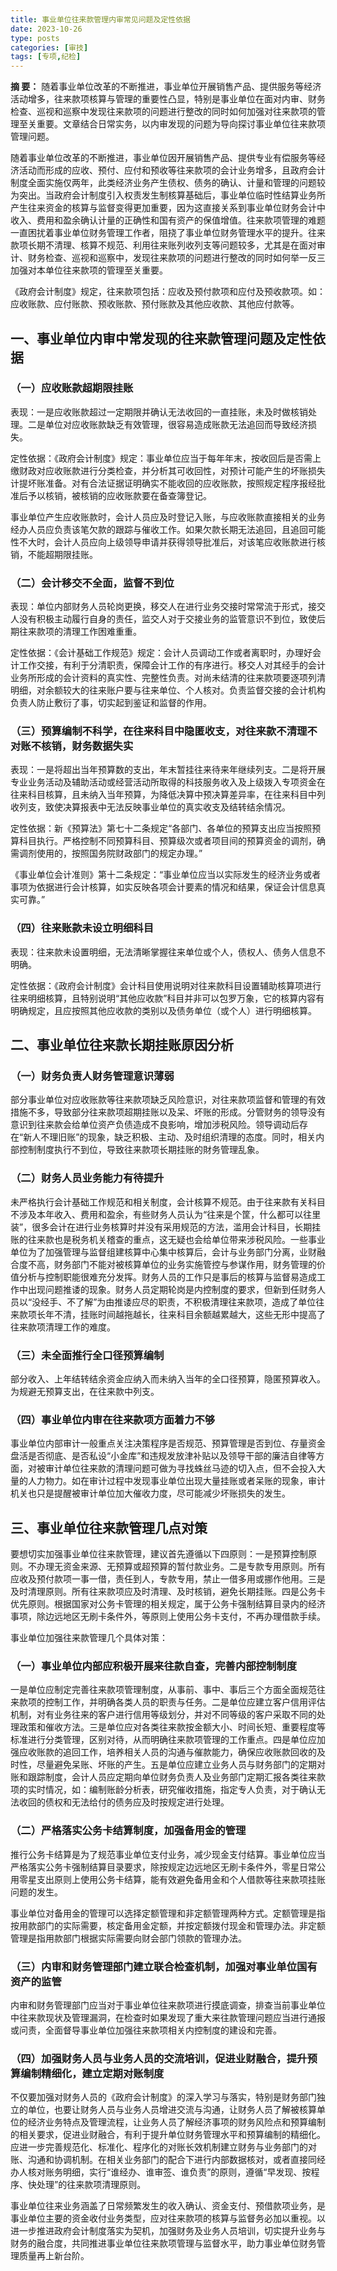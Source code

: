 ```yaml
---
title: 事业单位往来款管理内审常见问题及定性依据
date: 2023-10-26
type: posts
categories: [审技]
tags: [专项,纪检]
---
```

**摘 要：** 随着事业单位改革的不断推进，事业单位开展销售产品、提供服务等经济活动增多，往来款项核算与管理的重要性凸显，特别是事业单位在面对内审、财务检查、巡视和巡察中发现往来款项的问题进行整改的同时如何加强对往来款项的管理至关重要。文章结合日常实务，以内审发现的问题为导向探讨事业单位往来款项管理问题。

随着事业单位改革的不断推进，事业单位因开展销售产品、提供专业有偿服务等经济活动而形成的应收、预付、应付和预收等往来款项的会计业务增多，且政府会计制度全面实施仅两年，此类经济业务产生债权、债务的确认、计量和管理的问题较为突出。当政府会计制度引入权责发生制核算基础后，事业单位临时性结算业务所产生往来资金的核算与监督变得更加重要，因为这直接关系到事业单位财务会计中收入、费用和盈余确认计量的正确性和国有资产的保值增值。往来款项管理的难题一直困扰着事业单位财务管理工作者，阻挠了事业单位财务管理水平的提升。往来款项长期不清理、核算不规范、利用往来账列收列支等问题较多，尤其是在面对审计、财务检查、巡视和巡察中，发现往来款项的问题进行整改的同时如何举一反三加强对本单位往来款项的管理至关重要。

《政府会计制度》规定，往来款项包括：应收及预付款项和应付及预收款项。如：应收账款、应付账款、预收账款、预付账款及其他应收款、其他应付款等。

## 一、事业单位内审中常发现的往来款管理问题及定性依据

### （一）应收账款超期限挂账

表现：一是应收账款超过一定期限并确认无法收回的一直挂账，未及时做核销处理。二是单位对应收账款缺乏有效管理，很容易造成账款无法追回而导致经济损失。

定性依据：《政府会计制度》规定：事业单位应当于每年年末，按收回后是否需上缴财政对应收账款进行分类检查，并分析其可收回性，对预计可能产生的坏账损失计提坏账准备。对有合法证据证明确实不能收回的应收账款，按照规定程序报经批准后予以核销，被核销的应收账款要在备查簿登记。

事业单位产生应收账款时，会计人员应及时登记入账，与应收账款直接相关的业务经办人员应负责该笔欠款的跟踪与催收工作。如果欠款长期无法追回，且追回可能性不大时，会计人员应向上级领导申请并获得领导批准后，对该笔应收账款进行核销，不能超期限挂账。

### （二）会计移交不全面，监督不到位

表现：单位内部财务人员轮岗更换，移交人在进行业务交接时常常流于形式，接交人没有积极主动履行自身的责任，监交人对于交接业务的监管意识不到位，致使后期往来款项的清理工作困难重重。

定性依据：《会计基础工作规范》规定：会计人员调动工作或者离职时，办理好会计工作交接，有利于分清职责，保障会计工作的有序进行。移交人对其经手的会计业务所形成的会计资料的真实性、完整性负责。对尚未结清的往来款项要逐项列清明细，对余额较大的往来账户要与往来单位、个人核对。负责监督交接的会计机构负责人防止敷衍了事，切实起到鉴证和监督的作用。

### （三）预算编制不科学，在往来科目中隐匿收支，对往来款不清理不对账不核销，财务数据失实

表现：一是将超出当年预算数的支出，年末暂挂往来待来年继续列支。二是将开展专业业务活动及辅助活动或经营活动所取得的科技服务收入及上级拨入专项资金在往来科目核算，且未纳入当年预算，为降低决算中预决算差异率，在往来科目中列收列支，致使决算报表中无法反映事业单位的真实收支及结转结余情况。

定性依据：新《预算法》第七十二条规定“各部门、各单位的预算支出应当按照预算科目执行。严格控制不同预算科目、预算级次或者项目间的预算资金的调剂，确需调剂使用的，按照国务院财政部门的规定办理。”

《事业单位会计准则》第十二条规定：“事业单位应当以实际发生的经济业务或者事项为依据进行会计核算，如实反映各项会计要素的情况和结果，保证会计信息真实可靠。”

### （四）往来账款未设立明细科目

表现：往来款未设置明细，无法清晰掌握往来单位或个人，债权人、债务人信息不明确。

定性依据：《政府会计制度》会计科目使用说明对往来款科目设置辅助核算项进行往来明细核算，且特别说明“其他应收款”科目并非可以包罗万象，它的核算内容有明确规定，且应按照其他应收款的类别以及债务单位（或个人）进行明细核算。


## 二、事业单位往来款长期挂账原因分析

### （一）财务负责人财务管理意识薄弱

部分事业单位对应收账款等往来款项缺乏风险意识，对往来款项监督和管理的有效措施不多，导致部分往来款项超期挂账以及呆、坏账的形成。分管财务的领导没有意识到往来款会给单位资产负债造成不良影响，增加涉税风险。领导调动后存在“新人不理旧账”的现象，缺乏积极、主动、及时组织清理的态度。同时，相关内部控制制度执行不到位，导致往来款项长期挂账的財务管理乱象。

### （二）财务人员业务能力有待提升

未严格执行会计基础工作规范和相关制度，会计核算不规范。由于往来款有关科目不涉及本年收入、费用和盈余，有些财务人员认为“往来是个筐，什么都可以往里装”，很多会计在进行业务核算时并没有采用规范的方法，滥用会计科目，长期挂账的往来款也是税务机关稽查的重点，这无疑也会给单位带来涉税风险。一些事业单位为了加强管理与监督组建核算中心集中核算后，会计与业务部门分离，业财融合度不高，财务部门不能对被核算单位的业务实施管控与参谋作用，财务管理的价值分析与控制职能很难充分发挥。财务人员的工作只是事后的核算与监督易造成工作中出现问题推诿的现象。财务人员定期轮岗是内控制度的要求，但新到任财务人员以“没经手、不了解”为由推诿应尽的职责，不积极清理往来款项，造成了单位往来款项长年不清，挂账时间越拖越长，往来科目余额越累越大，这些无形中提高了往来款项清理工作的难度。

### （三）未全面推行全口径预算编制

部分收入、上年结转结余资金应纳入而未纳入当年的全口径预算，隐匿预算收入。为规避无预算支出，在往来款中列支。

### （四）事业单位内审在往来款项方面着力不够

事业单位内部审计一般重点关注决策程序是否规范、预算管理是否到位、存量资金盘活是否彻底、是否私设“小金库”和违规发放津补贴以及领导干部的廉洁自律等方面，对被审计单位往来款的清理问题可做为寻找蛛丝马迹的切入点，但不会投入大量的人力物力。如在审计过程中发现事业单位出现大量挂账或者呆账的现象，审计机关也只是提醒被审计单位加大催收力度，尽可能减少坏账损失的发生。

## 三、事业单位往来款管理几点对策

要想切实加强事业单位往来款管理，建议首先遵循以下四原则：一是预算控制原则。不办理无资金来源、无预算或超预算的暂付款业务。二是专款专用原则。所有应收及预付款项一事一借，责任到人，专款专用，禁止一借多用或挪作他用。三是及时清理原则。所有往来款项应及时清理、及时核销，避免长期挂账。四是公务卡优先原则。根据国家对公务卡管理的相关规定，属于公务卡强制结算目录内的经济事项，除边远地区无刷卡条件外，等原则上使用公务卡支付，不再办理借款手续。

事业单位加强往来款管理几个具体对策：

### （一）事业单位内部应积极开展来往款自查，完善内部控制制度

一是单位应制定完善往来款项管理制度，从事前、事中、事后三个方面全面规范往来款项的控制工作，并明确各类人员的职责与任务。二是单位应建立客户信用评估机制，对有业务往来的客户进行信用等级划分，并对不同等级的客户采取不同的处理政策和催收方法。三是单位应对各类往来款按金额大小、时间长短、重要程度等标准进行分类管理，区别对待，从而明确往来款项管理的工作重点。四是单位应加强应收账款的追回工作，培养相关人员的沟通与催款能力，确保应收账款回收的及时性，尽量避免呆账、坏账的产生。五是单位应建立业务人员与财务部门的定期对账和跟踪制度，会计人员应定期向单位财务负责人及业务部门定期汇报各类往来款项的实时情况，如：编制账龄分析表，研究催收措施，指定专人负责，对于确认无法收回的债权和无法给付的债务应及时按规定进行处理。

### （二）严格落实公务卡结算制度，加强备用金的管理

推行公务卡结算是为了规范事业单位支付业务，减少现金支付结算。事业单位应当严格落实公务卡强制结算目录要求，除按规定边远地区无刷卡条件外，零星日常公用零星支出原则上使用公务卡结算，能有效避免备用金和个人借款等往来款项挂账问题的发生。

事业单位对备用金的管理可以选择定额管理和非定额管理两种方式。定额管理是指按用款部门的实际需要，核定备用金定额，并按定额拨付现金和管理办法。非定额管理是指用款部门根据实际需要向财会部门领款的管理办法。

### （三）内审和财务管理部门建立联合检查机制，加强对事业单位国有资产的监管

内审和财务管理部门应当对于事业单位往来款项进行摸底调查，排查当前事业单位中往来款现状及管理漏洞，在检查时如果发现了重大来往款管理问题应当进行通报或问责，全面督导事业单位加强往来款项相关内控制度的建设和完善。

### （四）加强财务人员与业务人员的交流培训，促进业财融合，提升预算编制精细化，建立定期对账制度

不仅要加强对财务人员的《政府会计制度》的深入学习与落实，特别是财务部门独立的单位，也要让财务人员与业务人员增进交流与沟通，让财务人员了解被核算单位的经济业务特点及管理流程，让业务人员了解经济事项的财务风险点和预算编制的相关要求，促进业财融合，有利于提升单位财务管理水平和预算编制的精细化。应进一步完善规范化、标准化、程序化的对账长效机制建立财务与业务部门的对账、沟通和协调机制。在相关业务部门的配合下进行内部数据核对，或者直接同经办人核对账务明细，实行“谁经办、谁审签、谁负责”的原则，遵循“早发现、按程序、快处理”的往来款项清理原则。

事业单位往来业务涵盖了日常频繁发生的收入确认、资金支付、预借款项业务，是事业单位主要的资金收付业务类型，应对往来款项的核算与监督务必加以重视。以进一步推进政府会计制度落实为契机，加强财务及业务人员培训，切实提升业务与财务的融合度，共同推进事业单位往来款项管理与监督水平，助力事业单位财务管理质量再上新台阶。